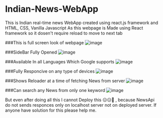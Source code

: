 # Indian-News-WebApp
This is Indian real-time news WebApp created using react.js framework and HTML, CSS, Vanilla Javascript
As this webpage is Made using React framework so it dosen't require reload to move to next tab

###This is full screen look of webpage
![image](https://user-images.githubusercontent.com/104665278/180654423-fa6a65ec-566d-4383-8ec2-f96039f82065.png)

###SideBar Fully Opened
![image](https://user-images.githubusercontent.com/104665278/180654832-4f4685a3-8aae-4436-b0e9-66eb2ee7d2df.png)

###Available In all Languages Which Google supports
![image](https://user-images.githubusercontent.com/104665278/180654716-b644971b-6fb9-4a0e-9205-0bb60f0e2cdd.png)

###Fully Responcive on any type of devices
![image](https://user-images.githubusercontent.com/104665278/180654962-c492c392-94ae-4db2-b5e3-ecef999abf0e.png)


###Shows Reloader at a time of fetching News from server
![image](https://user-images.githubusercontent.com/104665278/180655031-59b93fc5-2966-4a4d-b9aa-2067669f1056.png)

###Can search any News from only one keyword
![image](https://user-images.githubusercontent.com/104665278/180655131-d9e230d8-e98f-43c2-8efc-0e693f7f7d0c.png)


But even after doing all this I cannot Deploy this 😑😑🥲 , 
because NewsApi do not sends responces only on localhost server not on deployed server.
If anyone have solution for this please help me.



